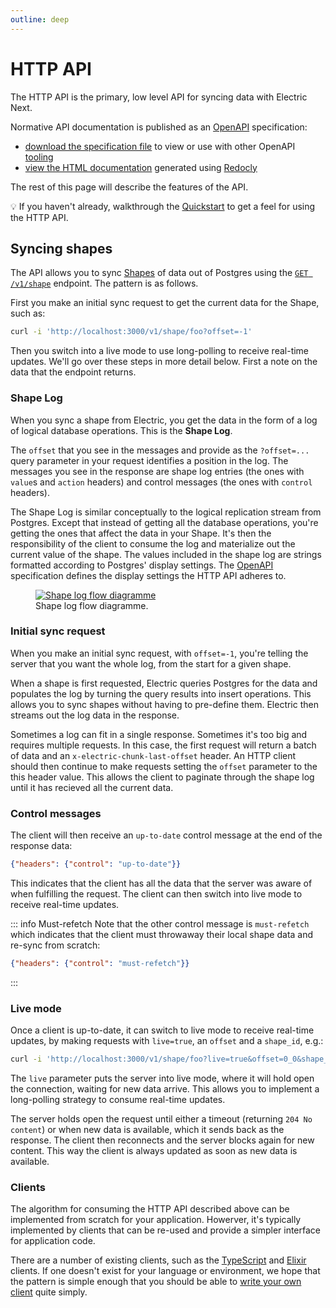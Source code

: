 ```yaml
---
outline: deep
---
```


# HTTP API

The HTTP API is the primary, low level API for syncing data with Electric Next.

Normative API documentation is published as an [OpenAPI](https://www.openapis.org/what-is-openapi) specification:

- [download the specification file](https://github.com/electric-sql/electric/blob/main/docs/electric-api.yaml) to view or use with other OpenAPI [tooling](https://tools.openapis.org/)
- <a href="/openapi.html" target="_blank">view the HTML documentation</a> generated using [Redocly](https://redocly.com)

The rest of this page will describe the features of the API.

<div class="tip custom-block">
  <p class="custom-block-no-title">💡 If you haven't already, walkthrough the <a href="/guides/quickstart">Quickstart</a> to get a feel for using the HTTP API.</p>
</div>

## Syncing shapes

The API allows you to sync [Shapes](/guides/shapes) of data out of Postgres using the
<a href="/openapi.html#/paths/~1v1~1shape~1{root_table}/get"
    target="_blank">
  <code>GET /v1/shape</code></a> endpoint. The pattern is as follows.

First you make an initial sync request to get the current data for the Shape, such as:

```sh
curl -i 'http://localhost:3000/v1/shape/foo?offset=-1'
```

Then you switch into a live mode to use long-polling to receive real-time updates. We'll go over these steps in more detail below. First a note on the data that the endpoint returns.

### Shape Log

When you sync a shape from Electric, you get the data in the form of a log of logical database operations. This is the **Shape Log**.

The `offset` that you see in the messages and provide as the `?offset=...` query parameter in your request identifies a position in the log. The messages you see in the response are shape log entries (the ones with `value`s and `action` headers) and control messages (the ones with `control` headers).

The Shape Log is similar conceptually to the logical replication stream from Postgres. Except that instead of getting all the database operations, you're getting the ones that affect the data in your Shape. It's then the responsibility of the client to consume the log and materialize out the current value of the shape. The values included in the shape log are strings formatted according to Postgres' display settings. The [OpenAPI](https://www.openapis.org/what-is-openapi) specification defines the display settings the HTTP API adheres to.

<figure>
  <a href="/img/api/shape-log.jpg">
    <img srcset="/img/api/shape-log.sm.png 1064w, /img/api/shape-log.png 1396w"
        sizes="(max-width: 767px) 600px, 1396px"
        src="/img/api/shape-log.png"
        alt="Shape log flow diagramme"
    />
  </a>
  <figcaption className="figure-caption text-end">
    Shape log flow diagramme.
  </figcaption>
</figure>

### Initial sync request

When you make an initial sync request, with `offset=-1`, you're telling the server that you want the whole log, from the start for a given shape.

When a shape is first requested, Electric queries Postgres for the data and populates the log by turning the query results into insert operations. This allows you to sync shapes without having to pre-define them. Electric then streams out the log data in the response.

Sometimes a log can fit in a single response. Sometimes it's too big and requires multiple requests. In this case, the first request will return a batch of data and an `x-electric-chunk-last-offset` header. An HTTP client should then continue to make requests setting the `offset` parameter to the this header value. This allows the client to paginate through the shape log until it has recieved all the current data.

### Control messages

The client will then receive an `up-to-date` control message at the end of the response data:

```json
{"headers": {"control": "up-to-date"}}
```

This indicates that the client has all the data that the server was aware of when fulfilling the request. The client can then switch into live mode to receive real-time updates.

::: info Must-refetch
Note that the other control message is `must-refetch` which indicates that the client must throwaway their local shape data and re-sync from scratch:

```json
{"headers": {"control": "must-refetch"}}
```
:::

### Live mode

Once a client is up-to-date, it can switch to live mode to receive real-time updates, by making requests with `live=true`, an `offset` and a `shape_id`, e.g.:

```sh
curl -i 'http://localhost:3000/v1/shape/foo?live=true&offset=0_0&shape_id=3833821-1721812114261'
```

The `live` parameter puts the server into live mode, where it will hold open the connection, waiting for new data arrive. This allows you to implement a long-polling strategy to consume real-time updates.

The server holds open the request until either a timeout (returning `204 No content`) or when new data is available, which it sends back as the response. The client then reconnects and the server blocks again for new content. This way the client is always updated as soon as new data is available.

### Clients

The algorithm for consuming the HTTP API described above can be implemented from scratch for your application. Howerver, it's typically implemented by clients that can be re-used and provide a simpler interface for application code.

There are a number of existing clients, such as the [TypeScript](/api/clients/typescript) and [Elixir](/api/clients/elixir) clients. If one doesn't exist for your language or environment, we hope that the pattern is simple enough that you should be able to [write your own client](/guides/write-your-own-client) quite simply.

